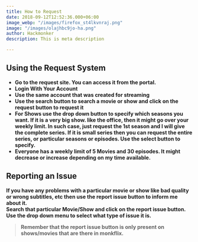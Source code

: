```yaml
---
title: How to Request
date: 2018-09-12T12:52:36.000+06:00
image_webp: "/images/firefox_st4lkvnraj.png"
image: "/images/olajhbc9jo-ha.png"
author: Hackmonker
description: This is meta description

---
```

## Using the Request System

* **Go to the request site. You can access it from the portal.**
* **Login With Your Account**
* **Use the same account that was created for streaming**
*  **Use the search button to search a movie or show and click on the request button to request it**
*  **For Shows use the drop down button to specify which seasons you want. If it is a very big show. like the office, then it might go over your weekly limit. In such case, just request the 1st season and I will give the complete series. If it is small series then you can request the entire series, or particular seasons or episodes. Use the select button to specify.**
*  **Everyone has a weekly limit of 5 Movies and 30 episodes. It might decrease or increase depending on my time available.**

## Reporting an Issue

**If you have any problems with a particular movie or show like bad quality or wrong subtitles, etc then use the report issue button to inform me about it.  
Search that particular Movie/Show and click on the report issue button. Use the drop down menu to select what type of issue it is.** 

> **Remember that the report issue button is only present on shows/movies that are there in monkflix.**